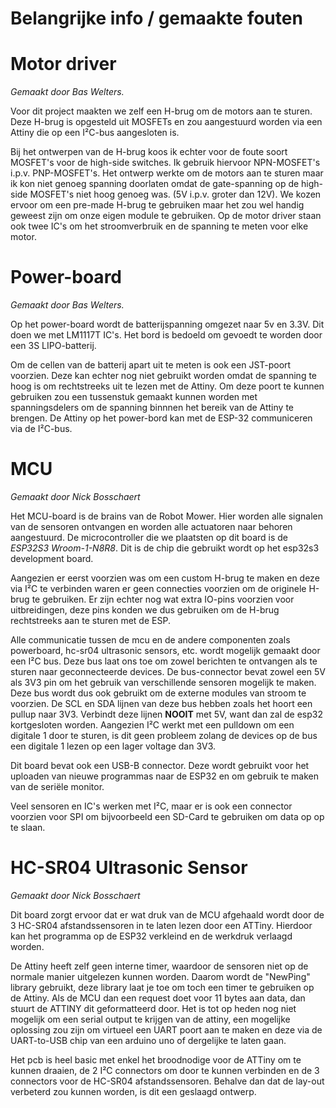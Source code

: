 # Belangrijke info / gemaakte fouten

# Motor driver
*Gemaakt door Bas Welters.*

Voor dit project maakten we zelf een H-brug om de motors aan te sturen.
Deze H-brug is opgesteld uit MOSFETs en zou aangestuurd worden via een Attiny die op een I²C-bus aangesloten is.

Bij het ontwerpen van de H-brug koos ik echter voor de foute soort MOSFET's voor de high-side switches. Ik gebruik hiervoor NPN-MOSFET's i.p.v. PNP-MOSFET's.
Het ontwerp werkte om de motors aan te sturen maar ik kon niet genoeg spanning doorlaten omdat de gate-spanning op de high-side MOSFET's niet hoog genoeg was. (5V i.p.v. groter dan 12V).
We kozen ervoor om een pre-made H-brug te gebruiken maar het zou wel handig geweest zijn om onze eigen module te gebruiken.
Op de motor driver staan ook twee IC's om het stroomverbruik en de spanning te meten voor elke motor.

# Power-board
*Gemaakt door Bas Welters.*

Op het power-board wordt de batterijspanning omgezet naar 5v en 3.3V.
Dit doen we met LM1117T IC's.
Het bord is bedoeld om gevoedt te worden door een 3S LIPO-batterij.

Om de cellen van de batterij apart uit te meten is ook een JST-poort voorzien. Deze kan echter nog niet gebruikt worden omdat de spanning te hoog is om rechtstreeks uit te lezen met de Attiny.
Om deze poort te kunnen gebruiken zou een tussenstuk gemaakt kunnen worden met spanningsdelers om de spanning binnnen het bereik van de Attiny te brengen.
De Attiny op het power-bord kan met de ESP-32 communiceren via de I²C-bus.

# MCU
*Gemaakt door Nick Bosschaert*

Het MCU-board is de brains van de Robot Mower. Hier worden alle signalen van de sensoren ontvangen en worden alle actuatoren naar behoren aangestuurd. De microcontroller die we plaatsten op dit board is de *ESP32S3 Wroom-1-N8R8*. Dit is de chip die gebruikt wordt op het esp32s3 development board.

Aangezien er eerst voorzien was om een custom H-brug te maken en deze via I²C te verbinden waren er geen connecties voorzien om de originele H-brug te gebruiken. Er zijn echter nog wat extra IO-pins voorzien voor uitbreidingen, deze pins konden we dus gebruiken om de H-brug rechtstreeks aan te sturen met de ESP.

Alle communicatie tussen de mcu en de andere componenten zoals powerboard, hc-sr04 ultrasonic sensors, etc. wordt mogelijk gemaakt door een I²C bus. Deze bus laat ons toe om zowel berichten te ontvangen als te sturen naar geconnecteerde devices. De bus-connector bevat zowel een 5V als 3V3 pin om het gebruik van verschillende sensoren mogelijk te maken. Deze bus wordt dus ook gebruikt om de externe modules van stroom te voorzien.
De SCL en SDA lijnen van deze bus hebben zoals het hoort een pullup naar 3V3. Verbindt deze lijnen **NOOIT** met 5V, want dan zal de esp32 kortgesloten worden. Aangezien I²C werkt met een pulldown om een digitale 1 door te sturen, is dit geen probleem zolang de devices op de bus een digitale 1 lezen op een lager voltage dan 3V3.

Dit board bevat ook een USB-B connector. Deze wordt gebruikt voor het uploaden van nieuwe programmas naar de ESP32 en om gebruik te maken van de seriële monitor.

Veel sensoren en IC's werken met I²C, maar er is ook een connector voorzien voor SPI om bijvoorbeeld een SD-Card te gebruiken om data op op te slaan.

# HC-SR04 Ultrasonic Sensor
*Gemaakt door Nick Bosschaert*

Dit board zorgt ervoor dat er wat druk van de MCU afgehaald wordt door de 3 HC-SR04 afstandssensoren in te laten lezen door een ATTiny. Hierdoor kan het programma op de ESP32 verkleind en de werkdruk verlaagd worden.

De Attiny heeft zelf geen interne timer, waardoor de sensoren niet op de normale manier uitgelezen kunnen worden. Daarom wordt de "NewPing" library gebruikt, deze library laat je toe om toch een timer te gebruiken op de Attiny.
Als de MCU dan een request doet voor 11 bytes aan data, dan stuurt de ATTINY dit geformatteerd door.
Het is tot op heden nog niet mogelijk om een serial output te krijgen van de attiny, een mogelijke oplossing zou zijn om virtueel een UART poort aan te maken en deze via de UART-to-USB chip van een arduino uno of dergelijke te laten gaan.

Het pcb is heel basic met enkel het broodnodige voor de ATTiny om te kunnen draaien, de 2 I²C connectors om door te kunnen verbinden en de 3 connectors voor de HC-SR04 afstandssensoren. Behalve dan dat de lay-out verbeterd zou kunnen worden, is dit een geslaagd ontwerp.
